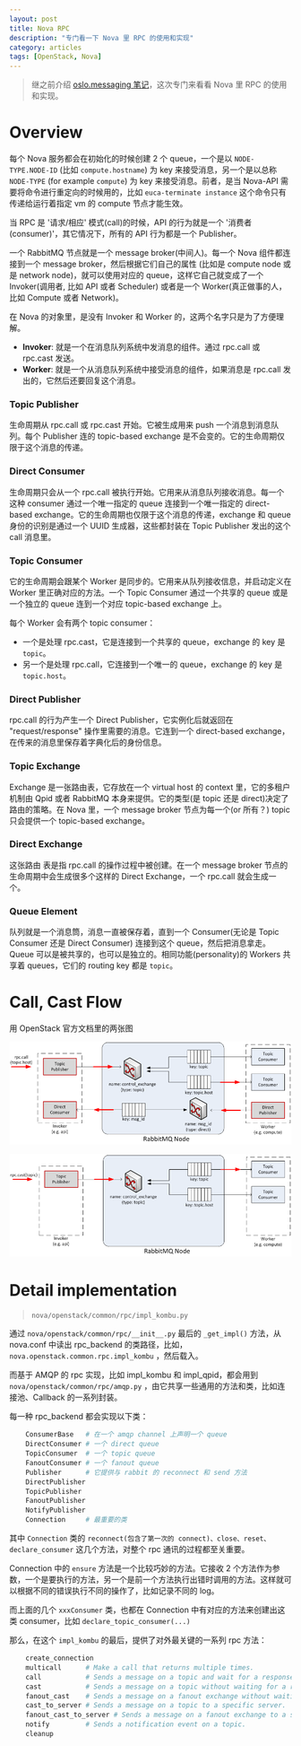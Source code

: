 ```yaml
---
layout: post
title: Nova RPC
description: "专门看一下 Nova 里 RPC 的使用和实现"
category: articles
tags: [OpenStack, Nova]
---
```


> 继之前介绍 [oslo.messaging 笔记](/articles/oslo-messaging)，这次专门来看看 Nova 里 RPC 的使用和实现。

# Overview

每个 Nova 服务都会在初始化的时候创建 2 个 queue，一个是以 `NODE-TYPE.NODE-ID` (比如 `compute.hostname`) 为 key 来接受消息，另一个是以总称 `NODE-TYPE` (for example `compute`) 为 key 来接受消息。前者，是当 Nova-API 需要将命令进行重定向的时候用的，比如 `euca-terminate instance` 这个命令只有传递给运行着指定 vm 的 compute 节点才能生效。

当 RPC 是 '请求/相应' 模式(call)的时候，API 的行为就是一个 '消费者(consumer)'，其它情况下，所有的 API 行为都是一个 Publisher。

一个 RabbitMQ 节点就是一个 message broker(中间人)。每一个 Nova 组件都连接到一个 message broker，然后根据它们自己的属性 (比如是 compute node 或是 network node)，就可以使用对应的 queue，这样它自己就变成了一个 Invoker(调用者, 比如 API 或者 Scheduler) 或者是一个 Worker(真正做事的人，比如 Compute 或者 Network)。

在 Nova 的对象里，是没有 Invoker 和 Worker 的，这两个名字只是为了方便理解。

* **Invoker**: 就是一个在消息队列系统中发消息的组件。通过 rpc.call 或 rpc.cast 发送。
* **Worker**: 就是一个从消息队列系统中接受消息的组件，如果消息是 rpc.call 发出的，它然后还要回复这个消息。

### Topic Publisher

生命周期从 rpc.call 或 rpc.cast 开始。它被生成用来 push 一个消息到消息队列。每个 Publisher 连的 topic-based exchange 是不会变的。它的生命周期仅限于这个消息的传递。

### Direct Consumer

生命周期只会从一个 rpc.call 被执行开始。它用来从消息队列接收消息。每一个这种 consumer 通过一个唯一指定的 queue 连接到一个唯一指定的 direct-based exchange。它的生命周期也仅限于这个消息的传递，exchange 和 queue 身份的识别是通过一个 UUID 生成器，这些都封装在 Topic Publisher 发出的这个 call 消息里。

### Topic Consumer

它的生命周期会跟某个 Worker 是同步的。它用来从队列接收信息，并启动定义在 Worker 里正确对应的方法。一个 Topic Consumer 通过一个共享的 queue 或是一个独立的 queue 连到一个对应 topic-based exchange 上。

每个 Worker 会有两个 topic consumer：

* 一个是处理 rpc.cast，它是连接到一个共享的 queue，exchange 的 key 是 `topic`。
* 另一个是处理 rpc.call，它连接到一个唯一的 queue，exchange 的 key 是 `topic.host`。

### Direct Publisher

rpc.call 的行为产生一个 Direct Publisher，它实例化后就返回在 "request/response" 操作里需要的消息。它连到一个 direct-based exchange，在传来的消息里保存着字典化后的身份信息。

### Topic Exchange

Exchange 是一张路由表，它存放在一个 virtual host 的 context 里，它的多租户机制由 Qpid 或者 RabbitMQ 本身来提供。它的类型(是 topic 还是 direct)决定了路由的策略。在 Nova 里，一个 message broker 节点为每一个(or 所有？) topic 只会提供一个 topic-based exchange。

### Direct Exchange

这张路由 表是指 rpc.call 的操作过程中被创建。在一个 message broker 节点的生命周期中会生成很多个这样的 Direct Exchange，一个 rpc.call 就会生成一个。

### Queue Element

队列就是一个消息筒，消息一直被保存着，直到一个 Consumer(无论是 Topic Consumer 还是 Direct Consumer) 连接到这个 queue，然后把消息拿走。Queue 可以是被共享的，也可以是独立的。相同功能(personality)的 Workers 共享着 queues，它们的 routing key 都是 `topic`。


# Call, Cast Flow

用 OpenStack 官方文档里的两张图

![](/images/posts_img/2015-08-06-nova-rpc-call-flow.png)

![](/images/posts_img/2015-08-06-nova-rpc-cast-flow.png)


# Detail implementation

> `nova/openstack/common/rpc/impl_kombu.py`

通过 `nova/openstack/common/rpc/__init__.py` 最后的 `_get_impl()` 方法，从 nova.conf 中读出 rpc_backend 的类路径，比如， `nova.openstack.common.rpc.impl_kombu` ，然后载入。

而基于 AMQP 的 rpc 实现，比如 impl_kombu 和 impl_qpid，都会用到 `nova/openstack/common/rpc/amqp.py` ，由它共享一些通用的方法和类，比如连接池、Callback 的一系列封装。

每一种 rpc_backend 都会实现以下类：

```bash
    ConsumerBase   # 在一个 amqp channel 上声明一个 queue
    DirectConsumer # 一个 direct queue
    TopicConsumer  # 一个 topic queue
    FanoutConsumer # 一个 fanout queue
    Publisher      # 它提供与 rabbit 的 reconnect 和 send 方法
    DirectPublisher
    TopicPublisher
    FanoutPublisher
    NotifyPublisher
    Connection     # 最重要的类
```

其中 `Connection` 类的 `reconnect(包含了第一次的 connect)、close、reset、declare_consumer` 这几个方法，对整个 rpc 通讯的过程都至关重要。

Connection 中的 `ensure` 方法是一个比较巧妙的方法。它接收 2 个方法作为参数，一个是要执行的方法，另一个是前一个方法执行出错时调用的方法。这样就可以根据不同的错误执行不同的操作了，比如记录不同的 log。

而上面的几个 `xxxConsumer` 类，也都在 Connection 中有对应的方法来创建出这类 consumer，比如 `declare_topic_consumer(...)`

那么，在这个 `impl_kombu` 的最后，提供了对外最关键的一系列 rpc 方法：

```bash
    create_connection
    multicall      # Make a call that returns multiple times.
    call           # Sends a message on a topic and wait for a response.
    cast           # Sends a message on a topic without waiting for a response.
    fanout_cast    # Sends a message on a fanout exchange without waiting for a response.
    cast_to_server # Sends a message on a topic to a specific server.
    fanout_cast_to_server # Sends a message on a fanout exchange to a specific server.
    notify         # Sends a notification event on a topic.
    cleanup
```
